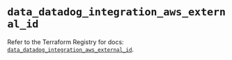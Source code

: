# `data_datadog_integration_aws_external_id`

Refer to the Terraform Registry for docs: [`data_datadog_integration_aws_external_id`](https://registry.terraform.io/providers/datadog/datadog/3.75.0/docs/data-sources/integration_aws_external_id).

